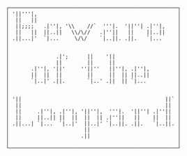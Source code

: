     ┌──────────────────────────────────────────────────────┐
    │ '||'''|,                                             │
    │  ||   ||                                             │
    │  ||;;;;   .|''|, '\\    //`  '''|.  '||''| .|''|,    │
    │  ||   ||  ||..||   \\/\//   .|''||   ||    ||..||    │
    │ .||...|'  `|...     \/\/    `|..||. .||.   `|...     │
    │                                                      │
    │                                                      │
    │               .|';      ||    '||                    │
    │               ||        ||     ||                    │
    │       .|''|, '||'     ''||''   ||''|, .|''|,         │
    │       ||  ||  ||        ||     ||  || ||..||         │
    │       `|..|' .||.       `|..' .||  || `|...          │
    │                                                      │
    │                                                      │
    │ '||                                              ||` │
    │  ||                                              ||  │
    │  ||     .|''|, .|''|, '||''|,  '''|.  '||''| .|''||  │
    │  ||     ||..|| ||  ||  ||  || .|''||   ||    ||  ||  │
    │ .||...| `|...  `|..|'  ||..|' `|..||. .||.   `|..||. │
    │                        ||                            │
    │                       .||                            │
    │                                                      │
    └──────────────────────────────────────────────────────┘
